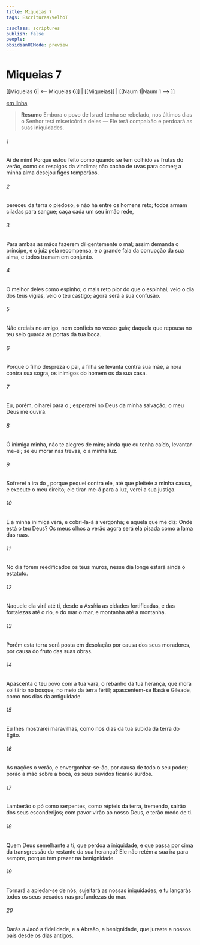 ```yaml
---
title: Miqueias 7
tags: Escrituras\VelhoT

cssclass: scriptures
publish: false
people:
obsidianUIMode: preview
---
```


# Miqueias 7
[[Miqueias 6| <-- Miqueias 6]] | [[Miqueias]] | [[Naum 1|Naum 1 --> ]]

[em linha](https://churchofjesuschrist.org/study/scriptures/ot/micah/7?lang=por)

> __Resumo__
Embora o povo de Israel tenha se rebelado, nos últimos dias o Senhor terá misericórdia deles — Ele terá compaixão e perdoará as suas iniquidades.

###### 1 
Ai de mim! Porque estou feito como quando se tem colhido as frutas do verão, como os respigos da vindima; não  cacho de uvas para comer; a minha alma desejou figos temporãos.

###### 2 
 pereceu da terra o piedoso, e não há entre os homens  reto; todos armam ciladas para sangue; caça cada um seu irmão  rede,

###### 3 
Para  ambas as mãos fazerem diligentemente o mal; assim demanda o príncipe, e o juiz  pela recompensa, e o grande fala da corrupção da sua alma, e todos tramam em conjunto.

###### 4 
O melhor deles  como  espinho; o mais reto  pior do que o espinhal; veio o dia dos teus vigias, veio o teu castigo; agora será a sua confusão.

###### 5 
Não creiais no amigo, nem confieis no vosso guia; daquela que repousa no teu seio guarda as portas da tua boca.

###### 6 
Porque o filho despreza o pai, a filha se levanta contra sua mãe, a nora contra sua sogra, os inimigos do homem  os da sua  casa.

###### 7 
Eu, porém, olharei para o ; esperarei no Deus da minha salvação; o meu Deus me ouvirá.

###### 8 
Ó inimiga minha, não te alegres de mim; ainda que eu tenha caído, levantar-me-ei; se eu morar nas trevas, o   a minha luz.

###### 9 
Sofrerei a ira do , porque pequei contra ele, até que pleiteie a minha causa, e execute o meu direito; ele tirar-me-á para a luz, verei  a sua justiça.

###### 10 
E a minha inimiga  verá, e cobri-la-á a vergonha; e aquela que me diz: Onde está o  teu Deus? Os meus olhos a verão  agora será ela pisada como a lama das ruas.

###### 11 
No dia  forem reedificados os teus muros, nesse dia longe estará ainda o estatuto.

###### 12 
Naquele dia virá até ti, desde a Assíria  as cidades fortificadas, e das fortalezas até o rio, e do mar  o mar, e  montanha até a montanha.

###### 13 
Porém esta terra será posta em desolação por causa dos seus moradores, por causa do fruto das suas obras.

###### 14 
Apascenta o teu povo com a tua vara, o rebanho da tua herança, que mora solitário no bosque, no meio da terra fértil; apascentem-se  Basã e Gileade, como nos dias da antiguidade.

###### 15 
Eu lhes mostrarei maravilhas, como nos dias da tua subida da terra do Egito.

###### 16 
As nações o verão, e envergonhar-se-ão, por causa de todo o seu poder; porão a mão sobre a boca,  os seus ouvidos ficarão surdos.

###### 17 
Lamberão o pó como serpentes, como répteis da terra, tremendo, sairão dos seus esconderijos; com pavor virão ao  nosso Deus, e terão medo de ti.

###### 18 
Quem  Deus semelhante a ti, que perdoa a iniquidade, e que passa por cima da transgressão do restante da sua herança? Ele não retém a sua ira para sempre, porque tem prazer na benignidade.

###### 19 
Tornará a apiedar-se de nós; sujeitará as nossas iniquidades, e tu lançarás todos os seus pecados nas profundezas do mar.

###### 20 
Darás a Jacó a fidelidade, e a Abraão, a benignidade, que juraste a nossos pais desde os dias antigos.

